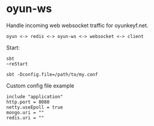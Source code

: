 # oyun-ws

Handle incoming web websocket traffic for oyunkeyf.net.

    oyun <-> redis <-> oyun-ws <-> websocket <-> client

Start:

    sbt
    ~reStart

    sbt -Dconfig.file=/path/to/my.conf

Custom config file example

    include "application"
    http.port = 8080
    netty.useEpoll = true
    mongo.uri = ""
    redis.uri = ""

